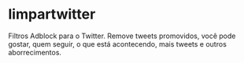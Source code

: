 # limpartwitter
Filtros Adblock para o Twitter. Remove tweets promovidos, você pode gostar, quem seguir, o que está acontecendo, mais tweets e outros aborrecimentos.
